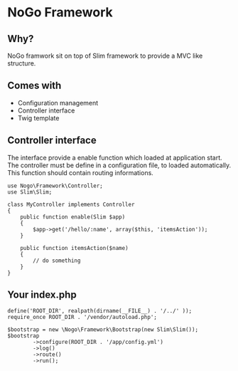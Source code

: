 # NoGo Framework

## Why?

NoGo framwork sit on top of Slim framework to provide a MVC like structure.

## Comes with

- Configuration management
- Controller interface
- Twig template

## Controller interface

The interface provide a enable function which loaded at application start. The
controller must be define in a configuration file, to loaded automatically. This
function should contain routing informations.

```
use Nogo\Framework\Controller;
use Slim\Slim;

class MyController implements Controller
{
    public function enable(Slim $app)
    {
        $app->get('/hello/:name', array($this, 'itemsAction'));
    }

    public function itemsAction($name)
    {
        // do something
    }
}

```

## Your index.php


```
define('ROOT_DIR', realpath(dirname(__FILE__) . '/../' ));
require_once ROOT_DIR . '/vendor/autoload.php';

$bootstrap = new \Nogo\Framework\Bootstrap(new Slim\Slim());
$bootstrap
        ->configure(ROOT_DIR . '/app/config.yml')
        ->log()
        ->route()
        ->run();

```
